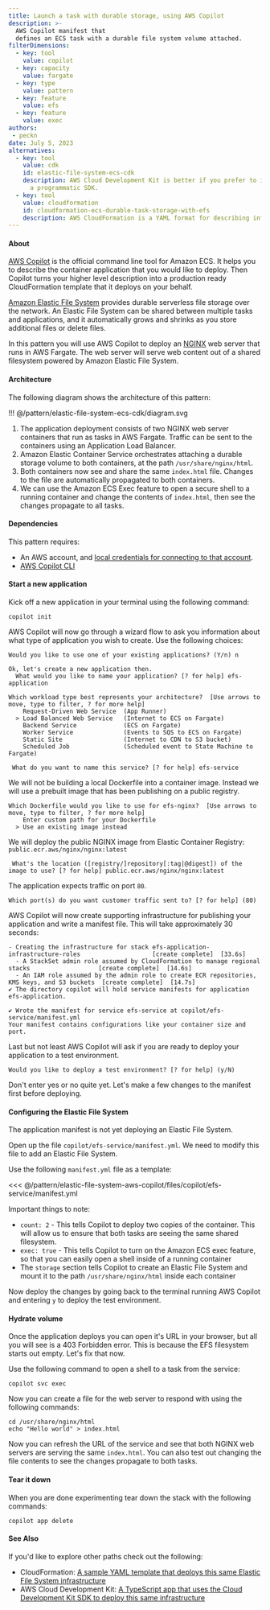 ```yaml
---
title: Launch a task with durable storage, using AWS Copilot
description: >-
  AWS Copilot manifest that
  defines an ECS task with a durable file system volume attached.
filterDimensions:
  - key: tool
    value: copilot
  - key: capacity
    value: fargate
  - key: type
    value: pattern
  - key: feature
    value: efs
  - key: feature
    value: exec
authors:
 - peckn
date: July 5, 2023
alternatives:
  - key: tool
    value: cdk
    id: elastic-file-system-ecs-cdk
    description: AWS Cloud Development Kit is better if you prefer to interact with infrastructure using
      a programmatic SDK.
  - key: tool
    value: cloudformation
    id: cloudformation-ecs-durable-task-storage-with-efs
    description: AWS CloudFormation is a YAML format for describing infrastructure as code.
---
```


#### About

[AWS Copilot](https://aws.github.io/copilot-cli/) is the official command line tool for Amazon ECS. It helps you to describe the container application that you would like to deploy. Then Copilot turns your higher level description into a production ready CloudFormation template that it deploys on your behalf.

[Amazon Elastic File System](https://aws.amazon.com/efs/) provides durable serverless file storage over the network. An Elastic File
System can be shared between multiple tasks and applications, and it automatically grows and shrinks
as you store additional files or delete files.

In this pattern you will use AWS Copilot to deploy an [NGINX](https://www.nginx.com/) web server that runs in AWS Fargate. The web server will serve web content out of a shared filesystem powered by Amazon Elastic File System.

#### Architecture

The following diagram shows the architecture of this pattern:

!!! @/pattern/elastic-file-system-ecs-cdk/diagram.svg

1. The application deployment consists of two NGINX web server containers that run as tasks in AWS Fargate. Traffic can be sent to the containers using an Application Load Balancer.
2. Amazon Elastic Container Service orchestrates attaching a durable storage volume to both containers, at the path `/usr/share/nginx/html`.
3. Both containers now see and share the same `index.html` file. Changes to the file are automatically propagated to both containers.
4. We can use the Amazon ECS Exec feature to open a secure shell to a running container and change the contents of `index.html`, then see the changes propagate to all tasks.

#### Dependencies

This pattern requires:

- An AWS account, and [local credentials for connecting to that account](https://docs.aws.amazon.com/cli/latest/userguide/cli-chap-configure.html).
- [AWS Copilot CLI](https://aws.github.io/copilot-cli/docs/getting-started/install/)

#### Start a new application

Kick off a new application in your terminal using the following command:

```shell
copilot init
```

AWS Copilot will now go through a wizard flow to ask you information about what type of application you wish to create. Use the following choices:

```
Would you like to use one of your existing applications? (Y/n) n
```

```
Ok, let's create a new application then.
  What would you like to name your application? [? for help] efs-application
```

```
Which workload type best represents your architecture?  [Use arrows to move, type to filter, ? for more help]
    Request-Driven Web Service  (App Runner)
  > Load Balanced Web Service   (Internet to ECS on Fargate)
    Backend Service             (ECS on Fargate)
    Worker Service              (Events to SQS to ECS on Fargate)
    Static Site                 (Internet to CDN to S3 bucket)
    Scheduled Job               (Scheduled event to State Machine to Fargate)
```

```
 What do you want to name this service? [? for help] efs-service
```

We will not be building a local Dockerfile into a container image. Instead we will use a prebuilt image that has been publishing on a public registry.

```
Which Dockerfile would you like to use for efs-nginx?  [Use arrows to move, type to filter, ? for more help]
    Enter custom path for your Dockerfile
  > Use an existing image instead
```

We will deploy the public NGINX image from Elastic Container Registry: `public.ecr.aws/nginx/nginx:latest`

```
 What's the location ([registry/]repository[:tag|@digest]) of the image to use? [? for help] public.ecr.aws/nginx/nginx:latest
```

The application expects traffic on port `80`.

```
Which port(s) do you want customer traffic sent to? [? for help] (80)
```

AWS Copilot will now create supporting infrastructure for publishing your application and write a manifest file. This will take approximately 30 seconds:

```
- Creating the infrastructure for stack efs-application-infrastructure-roles                    [create complete]  [33.6s]
  - A StackSet admin role assumed by CloudFormation to manage regional stacks                   [create complete]  [14.6s]
  - An IAM role assumed by the admin role to create ECR repositories, KMS keys, and S3 buckets  [create complete]  [14.7s]
✔ The directory copilot will hold service manifests for application efs-application.

✔ Wrote the manifest for service efs-service at copilot/efs-service/manifest.yml
Your manifest contains configurations like your container size and port.
```

Last but not least AWS Copilot will ask if you are ready to deploy your application to a test environment.

```
Would you like to deploy a test environment? [? for help] (y/N)
```

Don't enter yes or no quite yet. Let's make a few changes to the manifest first before deploying.

#### Configuring the Elastic File System

The application manifest is not yet deploying an Elastic File System.

Open up the file `copilot/efs-service/manifest.yml`. We need to modify this file to add an Elastic File System.

Use the following `manifest.yml` file as a template:

<<< @/pattern/elastic-file-system-aws-copilot/files/copilot/efs-service/manifest.yml

Important things to note:

- `count: 2` - This tells Copilot to deploy two copies of the container. This will allow us to ensure that both tasks are seeing the same shared filesystem.
- `exec: true` - This tells Copilot to turn on the Amazon ECS exec feature, so that you can easily open a shell inside of a running container
- The `storage` section tells Copilot to create an Elastic File System and mount it to the path `/usr/share/nginx/html` inside each container

Now deploy the changes by going back to the terminal running AWS Copilot and entering `y` to deploy the test environment.

#### Hydrate volume

Once the application deploys you can open it's URL in your browser, but all you will see is a 403 Forbidden error. This is because the EFS filesystem starts out empty. Let's fix that now.

Use the following command to open a shell to a task from the service:

```
copilot svc exec
```

Now you can create a file for the web server to respond with using the following commands:

```shell
cd /usr/share/nginx/html
echo "Hello world" > index.html
```

Now you can refresh the URL of the service and see that both NGINX web servers are serving the same `index.html`. You can also test out changing the file contents to see the changes propagate to both tasks.

#### Tear it down

When you are done experimenting tear down the stack with the following commands:

```shell
copilot app delete
```

#### See Also

If you'd like to explore other paths check out the following:

- CloudFormation: [A sample YAML template that deploys this same Elastic File System infrastructure](cloudformation-ecs-durable-task-storage-with-efs)
- AWS Cloud Development Kit: [A TypeScript app that uses the Cloud Development Kit SDK to deploy this same infrastructure](elastic-file-system-ecs-cdk)
